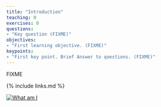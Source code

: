 ```yaml
---
title: "Introduction"
teaching: 0
exercises: 0
questions:
- "Key question (FIXME)"
objectives:
- "First learning objective. (FIXME)"
keypoints:
- "First key point. Brief Answer to questions. (FIXME)"
---
```

FIXME

{% include links.md %}

<a href="{{ page.root }}/IMG_1390.JPEG">
 <img src="{{ page.root }}/fig/IMG_1390.JPEG" alt="What am I" />
</a>
